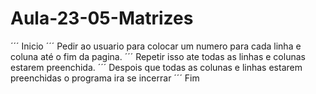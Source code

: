 # Aula-23-05-Matrizes
´´´
Inicio
´´´
Pedir ao usuario para colocar um numero para cada linha e coluna até o fim da pagina.
´´´
Repetir isso ate todas as linhas e colunas estarem preenchida.
´´´
Despois que todas as colunas e linhas estarem preenchidas o programa ira se incerrar 
´´´
Fim
